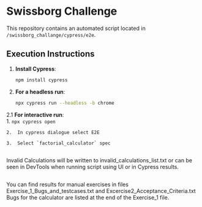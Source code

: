 
# Swissborg Challenge

This repository contains an automated script located in `/swissborg_challange/cypress/e2e`.

## Execution Instructions

1. **Install Cypress**:
   ```bash
   npm install cypress
2. **For a headless run**:
	```bash
	npx cypress run --headless -b chrome
2.1 **For interactive run**:	
	1.	`npx cypress open`  
 
	2.	In cypress dialogue select E2E  
 
	3.	Select `factorial_calculator` spec   
 

##
Invalid Calculations will be written to invalid_calculations_list.txt or can be seen in DevTools when running script using UI or in Cypress results.
##
You can find results for manual exercises in files Exercise_1_Bugs_and_testcases.txt and Excercise2_Acceptance_Criteria.txt
Bugs for the calculator are listed at the end of the Exercise_1 file.


		
